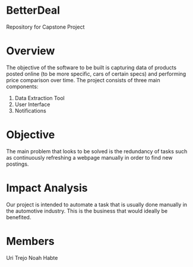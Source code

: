# BetterDeal
Repository for Capstone Project

# Overview
The objective of the software to be built is capturing data of products posted online (to be more specific, cars of certain specs)  and performing price comparison over time.
The project consists of three main components:
1) Data Extraction Tool
2) User Interface
3) Notifications

# Objective
The main problem that looks to be solved is the redundancy of tasks such as continuously refreshing a webpage manually in order to find new postings. 


# Impact Analysis
Our project is intended to automate a task that is usually done manually in the automotive industry. This is the business that would ideally be benefited.

# Members
Uri Trejo
Noah Habte

